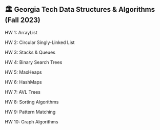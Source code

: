 <h2> 🏛 Georgia Tech Data Structures & Algorithms (Fall 2023) </h2>

HW 1: ArrayList

HW 2: Circular Singly-Linked List

HW 3: Stacks & Queues

HW 4: Binary Search Trees

HW 5: MaxHeaps

HW 6: HashMaps

HW 7: AVL Trees

HW 8: Sorting Algorithms

HW 9: Pattern Matching

HW 10: Graph Algorithms
